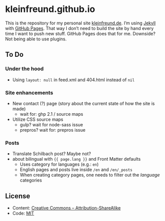 # kleinfreund.github.io

This is the repository for my personal site [kleinfreund.de](http://kleinfreund.de). I’m using [Jekyll](http://jekyllrb.com) with [GitHub Pages](https://pages.github.com). That way I don’t need to build the site by hand every time I want to push new stuff. GitHub Pages does that for me. Downside? Not being able to use plugins.

## To Do

### Under the hood

- Using `layout: null` in feed.xml and 404.html instead of `nil`

### Site enhancements

- New contact (?) page (story about the current state of how the site is made)
    - wait for: ghp 2.1 / source maps
- Utilize CSS source maps
    - gulp? wait for node-sass issue
    - prepros? wait for: prepros issue

### Posts

- Translate Schilbach post? Maybe not?
- about bilingual with `{{ page.lang }}` and Front Matter defaults
    - Uses category for languages (e.g.: `en`)
    - English pages and posts live inside `/en` and `/en/_posts`
    - When creating category pages, one needs to filter out the _language_ categories

## License

- Content: [Creative Commons – Attribution-ShareAlike](http://creativecommons.org/licenses/by-sa/3.0/)
- Code: [MIT](http://opensource.org/licenses/mit-license.php)
